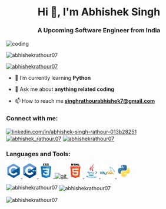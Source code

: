 <h1 align="center">Hi 👋, I'm Abhishek Singh</h1>
<h3 align="center">A Upcoming Software Engineer from India</h3>
<img align="center" alt="coding" width="500" src="https://camo.githubusercontent.com/cae12fddd9d6982901d82580bdf321d81fb299141098ca1c2d4891870827bf17/68747470733a2f2f6d69726f2e6d656469756d2e636f6d2f6d61782f313336302f302a37513379765349765f7430696f4a2d5a2e676966](https://user-images.githubusercontent.com/74038190/219923823-bf1ce878-c6b8-4faa-be07-93e6b1006521.gif">

<p align="left"> <img src="https://komarev.com/ghpvc/?username=abhishekrathour07&label=Profile%20viewhttps://user-images.githubusercontent.com/74038190/219923823-bf1ce878-c6b8-4faa-be07-93e6b1006521.gifs&color=0e75b6&style=flat" alt="abhishekrathour07" /> </p>

<p align="left"> <a href="https://github.com/ryo-ma/github-profile-trophy"><img src="https://github-profile-trophy.vercel.app/?username=abhishekrathour07" alt="abhishekrathour07" /></a> </p>

- 🌱 I’m currently learning **Python**

- 💬 Ask me about **anything related coding**

- 📫 How to reach me **singhrathourabhishek7@gmail.com**

<h3 align="left">Connect with me:</h3>
<p align="left">
<a href="https://linkedin.com/in/linkedin.com/in/abhishek-singh-rathour-013b28251" target="blank"><img align="center" src="https://raw.githubusercontent.com/rahuldkjain/github-profile-readme-generator/master/src/images/icons/Social/linked-in-alt.svg" alt="linkedin.com/in/abhishek-singh-rathour-013b28251" height="30" width="40" /></a>
<a href="https://instagram.com/abhishek_rathour.07" target="blank"><img align="center" src="https://raw.githubusercontent.com/rahuldkjain/github-profile-readme-generator/master/src/images/icons/Social/instagram.svg" alt="abhishek_rathour.07" height="30" width="40" /></a>
<a href="https://auth.geeksforgeeks.org/user/abhishekrathour07" target="blank"><img align="center" src="https://raw.githubusercontent.com/rahuldkjain/github-profile-readme-generator/master/src/images/icons/Social/geeks-for-geeks.svg" alt="abhishekrathour07" height="30" width="40" /></a>
</p>

<h3 align="left">Languages and Tools:</h3>
<p align="left"> <a href="https://www.cprogramming.com/" target="_blank" rel="noreferrer"> <img src="https://raw.githubusercontent.com/devicons/devicon/master/icons/c/c-original.svg" alt="c" width="40" height="40"/> </a> <a href="https://www.w3schools.com/cpp/" target="_blank" rel="noreferrer"> <img src="https://raw.githubusercontent.com/devicons/devicon/master/icons/cplusplus/cplusplus-original.svg" alt="cplusplus" width="40" height="40"/> </a> <a href="https://www.w3schools.com/css/" target="_blank" rel="noreferrer"> <img src="https://raw.githubusercontent.com/devicons/devicon/master/icons/css3/css3-original-wordmark.svg" alt="css3" width="40" height="40"/> </a> <a href="https://git-scm.com/" target="_blank" rel="noreferrer"> <img src="https://www.vectorlogo.zone/logos/git-scm/git-scm-icon.svg" alt="git" width="40" height="40"/> </a> <a href="https://www.w3.org/html/" target="_blank" rel="noreferrer"> <img src="https://raw.githubusercontent.com/devicons/devicon/master/icons/html5/html5-original-wordmark.svg" alt="html5" width="40" height="40"/> </a> <a href="https://www.java.com" target="_blank" rel="noreferrer"> <img src="https://raw.githubusercontent.com/devicons/devicon/master/icons/java/java-original.svg" alt="java" width="40" height="40"/> </a> <a href="https://www.mysql.com/" target="_blank" rel="noreferrer"> <img src="https://raw.githubusercontent.com/devicons/devicon/master/icons/mysql/mysql-original-wordmark.svg" alt="mysql" width="40" height="40"/> </a> <a href="https://www.python.org" target="_blank" rel="noreferrer"> <img src="https://raw.githubusercontent.com/devicons/devicon/master/icons/python/python-original.svg" alt="python" width="40" height="40"/> </a> </p>

<p><img align="left" src="https://github-readme-stats.vercel.app/api/top-langs?username=abhishekrathour07&show_icons=true&locale=en&layout=compact" alt="abhishekrathour07" /></p>

<p>&nbsp;<img align="center" src="https://github-readme-stats.vercel.app/api?username=abhishekrathour07&show_icons=true&locale=en" alt="abhishekrathour07" /></p>

<p><img align="center" src="https://github-readme-streak-stats.herokuapp.com/?user=abhishekrathour07&" alt="abhishekrathour07" /></p>
